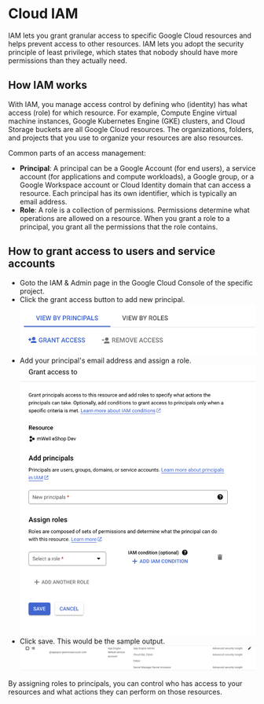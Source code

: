# Cloud IAM

IAM lets you grant granular access to specific Google Cloud resources and helps prevent access to other resources. IAM lets you adopt the security principle of least privilege, which states that nobody should have more permissions than they actually need.

## How IAM works

With IAM, you manage access control by defining who (identity) has what access (role) for which resource. For example, Compute Engine virtual machine instances, Google Kubernetes Engine (GKE) clusters, and Cloud Storage buckets are all Google Cloud resources. The organizations, folders, and projects that you use to organize your resources are also resources.

Common parts of an access management:
- **Principal**: A principal can be a Google Account (for end users), a service account (for applications and compute workloads), a Google group, or a Google Workspace account or Cloud Identity domain that can access a resource. Each principal has its own identifier, which is typically an email address.
- **Role**: A role is a collection of permissions. Permissions determine what operations are allowed on a resource. When you grant a role to a principal, you grant all the permissions that the role contains.

## How to grant access to users and service accounts
- Goto the IAM & Admin page in the Google Cloud Console of the specific project.
- Click the grant access button to add new principal.
    ![Grant Access](./assets/iam_grant_button.png)
- Add your principal's email address and assign a role.
    ![Add Principal](./assets/iam_grant_modal.png)
- Click save. This would be the sample output.
    ![Sample Output](./assets/iam_role.png)

By assigning roles to principals, you can control who has access to your resources and what actions they can perform on those resources.
